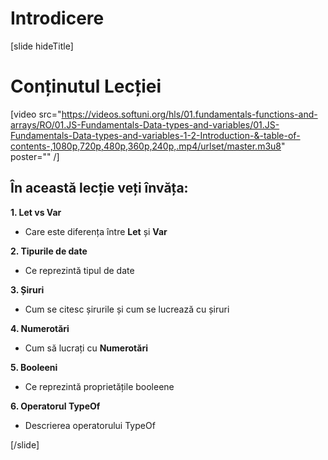 # Introdicere
[slide hideTitle]

# Conținutul Lecției

[video src="https://videos.softuni.org/hls/01.fundamentals-functions-and-arrays/RO/01.JS-Fundamentals-Data-types-and-variables/01.JS-Fundamentals-Data-types-and-variables-1-2-Introduction-&-table-of-contents-,1080p,720p,480p,360p,240p,.mp4/urlset/master.m3u8" poster="" /]


## În această lecție veți învăța:

**1. Let vs Var**

- Care este diferența între **Let** și **Var**

**2. Tipurile de date**

- Ce reprezintă tipul de date

**3. Șiruri**

- Cum se citesc șirurile și cum se lucrează cu șiruri

**4. Numerotări**

- Cum să lucrați cu **Numerotări**

**5. Booleeni**

- Ce reprezintă proprietățile booleene

**6. Operatorul TypeOf**

- Descrierea operatorului TypeOf


[/slide]